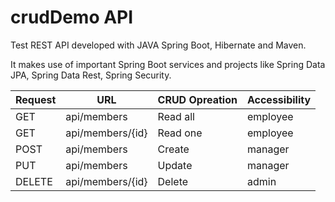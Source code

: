# crudDemo API

Test REST API developed with JAVA Spring Boot, Hibernate and Maven.

It makes use of important Spring Boot services and projects like Spring Data JPA, Spring Data Rest, Spring Security. 

|Request | URL | CRUD Opreation | Accessibility|
| --------------- | --- | -------------- | ----------- |
| GET | api/members | Read all | employee |
| GET | api/members/{id} | Read one | employee |
| POST | api/members | Create | manager |
| PUT | api/members | Update | manager |
| DELETE | api/members/{id} | Delete | admin |
